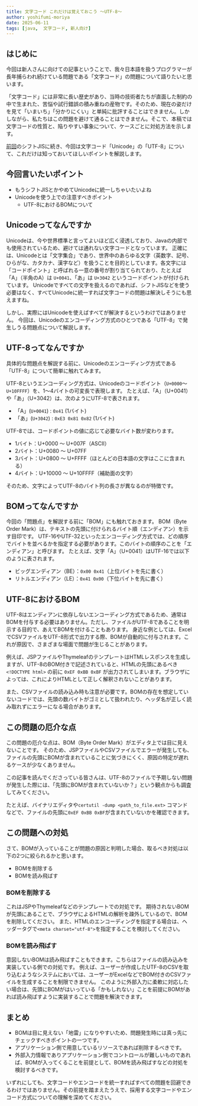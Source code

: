 ```yaml
---
title: 文字コード これだけは覚えておこう ～UTF-8～
author: yoshifumi-moriya
date: 2025-06-11
tags: [java,  文字コード, 新人向け]
---
```


## はじめに

今回は新人さんに向けての記事ということで、我々日本語を扱うプログラマーが長年捕らわれ続けている問題である「文字コード」の問題について語りたいと思います。

「文字コード」には非常に長い歴史があり、当時の技術者たちが直面した制約の中で生まれた、苦悩や試行錯誤の積み重ねの産物です。そのため、現在の姿だけを見て「いまいち」「分かりにくい」と単純に批評することはできません。しかしながら、私たちはこの問題を避けて通ることはできません。そこで、本稿では文字コードの性質と、陥りやすい事象について、ケースごとに対処方法を示します。

[前回](/blogs/2024/06/16/moji-code1/)のシフトJISに続き、今回は文字コード「Unicode」の「UTF-8」について、これだけは知っておいてほしいポイントを解説します。

## 今回言いたいポイント

* もうシフトJISとかやめてUnicodeに統一しちゃいたいよね
* Unicodeを使う上での注意すべきポイント
  * UTF-8におけるBOMについて

## Unicodeってなんですか

Unicodeは、今や世界標準と言ってよいほど広く浸透しており、Javaの内部でも使用されているため、避けては通れない文字コードとなっています。
正確には、Unicodeとは「文字集合」であり、世界中のあらゆる文字（英数字、記号、ひらがな、カタカナ、漢字など）を扱うことを目的としています。各文字には「コードポイント」と呼ばれる一意の番号が割り当てられており、たとえば「A」（半角のA）は `U+0041`、「あ」は `U+3042` というコードポイントが付けられています。
Unicodeですべての文字を扱えるのであれば、シフトJISなどを使う必要はなく、すべてUnicodeに統一すれば文字コードの問題は解決しそうにも思えますね。

しかし、実際にはUnicodeを使えばすべてが解決するというわけではありません。
今回は、Unicodeのエンコーディング方式のひとつである「UTF-8」で発生しうる問題点について解説します。

## UTF-8ってなんですか

具体的な問題点を解説する前に、Unicodeのエンコーディング方式である「UTF-8」について簡単に触れてみます。

UTF-8というエンコーディング方式は、Unicodeのコードポイント（`U+0000`〜`U+10FFFF`）を、1〜4バイトの可変長で表現します。
たとえば、「A」（U+0041）や「あ」（U+3042）は、次のようにUTF-8で表されます。

* 「A」(`U+0041`) : `0x41` (1バイト)
* 「あ」(`U+3042`) : `0xE3 0x81 0x82` (1バイト)

UTF-8では、コードポイントの値に応じて必要なバイト数が変わります。

* 1バイト：U+0000 ～ U+007F（ASCII）
* 2バイト：U+0080 ～ U+07FF
* 3バイト：U+0800 ～ U+FFFF（ほとんどの日本語の文字はここに含まれる）
* 4バイト：U+10000 ～ U+10FFFF（補助面の文字）

そのため、文字によってUTF-8のバイト列の長さが異なるのが特徴です。

## BOMってなんですか

今回の「問題点」を解説する前に「BOM」にも触れておきます。
BOM（Byte Order Mark）は、テキストの先頭に付けられるバイト順（エンディアン）を示す目印です。
UTF-16やUTF-32といったエンコーディング方式では、どの順序でバイトを並べるかを指定する必要があります。このバイトの順序のことを「エンディアン」と呼びます。
たとえば、文字「A」（U+0041）はUTF-16では以下のように表されます。

* ビッグエンディアン（BE）：`0x00 0x41`（上位バイトを先に書く）
* リトルエンディアン（LE）：`0x41 0x00`（下位バイトを先に書く）

## UTF-8におけるBOM

UTF-8はエンディアンに依存しないエンコーディング方式であるため、通常はBOMを付与する必要はありません。ただし、ファイルがUTF-8であることを明示する目的で、あえてBOMを付けることもあります。
身近な例としては、ExcelでCSVファイルをUTF-8形式で出力する際、BOMが自動的に付与されます。これが原因で、さまざまな場面で問題が生じることがあります。

例えば、JSPファイルやThymeleafのテンプレートはHTMLレスポンスを生成しますが、UTF-8のBOM付きで記述されていると、HTMLの先頭にあるべき `<!DOCTYPE html>` の前に `0xEF 0xBB 0xBF` が出力されてしまいます。ブラウザによっては、これによりHTMLとして正しく解釈されないことがあります。

また、CSVファイルの読み込み時も注意が必要です。BOMの存在を想定していないコードでは、先頭の数バイトがゴミとして扱われたり、ヘッダ名が正しく読み取れずにエラーになる場合があります。

## この問題の厄介な点

この問題の厄介な点は、BOM（Byte Order Mark）がエディタ上では目に見えないことです。
そのため、JSPファイルやCSVファイルでエラーが発生しても、ファイルの先頭にBOMが含まれていることに気づきにくく、原因の特定が遅れるケースが少なくありません。

この記事を読んでくださっている皆さんは、UTF-8のファイルで予期しない問題が発生した際には、「先頭にBOMが含まれていないか？」という観点からも調査してみてください。

たとえば、バイナリエディタや`certutil -dump <path_to_file.ext>` コマンドなどで、ファイルの先頭に`0xEF 0xBB 0xBF`が含まれていないかを確認できます。

## この問題への対処

さて、BOMが入っていることが問題の原因と判明した場合、取るべき対処は以下の2つに絞られるかと思います。

* BOMを削除する
* BOMを読み飛ばす

### BOMを削除する

これはJSPやThymeleafなどのテンプレートでの対処です。
期待されないBOMが先頭にあることで、ブラウザによるHTMLの解析を疎外しているので、BOMを削除してください。
また、HTMLのエンコーディングを指定する場合は、ヘッダータグで`<meta charset="utf-8">`を指定することを検討してください。

### BOMを読み飛ばす

意図しないBOMは読み飛ばすこともできます。こちらはファイルの読み込みを実装している側での対処です。
例えば、ユーザーが作成したUTF-8のCSVを取り込むようなシステムにおいては、ユーザーがExcelなどでBOM付きのCSVファイルを生成することを制限できません。
このように外部入力に柔軟に対応したい場合は、先頭にBOMがはいっている「かもしれない」ことを前提にBOMがあれば読み飛ばすように実装することで問題を解決できます。

## まとめ

* BOMは目に見えない「地雷」になりやすいため、問題発生時には真っ先にチェックすべきポイントの一つです。
* アプリケーション側で用意しているリソースであれば削除するべきです。
* 外部入力情報でありアプリケーション側でコントロールが難しいものであれば、BOMが入ってくることを前提として、BOMを読み飛ばすなどの対処を検討するべきです。

いずれにしても、文字コードやエンコードを統一すればすべての問題を回避できるわけではありません。その前提を踏まえたうえで、採用する文字コードやエンコード方式についての理解を深めてください。
